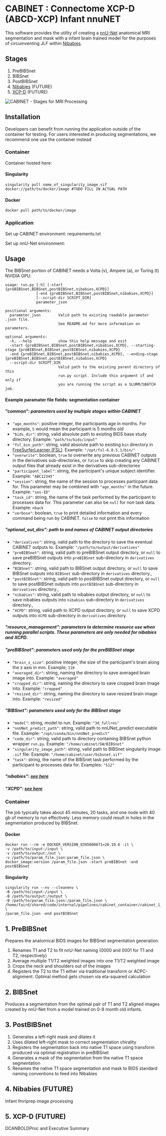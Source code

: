 # CABINET : Connectome XCP-D (ABCD-XCP) Infant nnuNET

This software provides the utility of creating a [nnU-Net](https://github.com/MIC-DKFZ/nnUNet) anatomical MRI segmentation and mask with a infant brain trained model for the purposes of circumventing JLF within [Nibabies](https://nibabies.readthedocs.io/en/latest/index.html). 

## Stages
1. PreBIBSnet
2. BIBSnet
3. PostBIBSnet
4. [Nibabies](https://nibabies.readthedocs.io/en/latest/index.html) (FUTURE)
5. [XCP-D](https://xcp-d.readthedocs.io/en/latest/) (FUTURE)

![CABINET - Stages for MRI Processing](https://user-images.githubusercontent.com/102316699/177638055-14894a92-9cb6-4a70-a649-71f61d47f3d6.png)

## Installation

Developers can benefit from running the application outside of the container for testing. For users interested in producing segmentations, we recommend one use the container instead

### Container

Container hosted here: 

#### Singularity

    singularity pull name_of_singularity_image.sif docker://path/to/docker/image #TODO FILL IN ACTUAL PATH

#### Docker

    docker pull path/to/docker/image

### Application

Set up CABINET environment: requirements.txt

Set up nnU-Net environment:

## Usage

The BIBSnet portion of CABINET needs a Volta (v), Ampere (a), or Turing (t) NVIDIA GPU.


    usage: run.py [-h] [-start {preBIBSnet,BIBSnet,postBIBSnet,nibabies,XCPD}]
                  [-end {preBIBSnet,BIBSnet,postBIBSnet,nibabies,XCPD}]
                  [--script-dir SCRIPT_DIR]
                  parameter_json

    positional arguments:
      parameter_json        Valid path to existing readable parameter .json file.
                            See README.md for more information on parameters.

    optional arguments:
      -h, --help            show this help message and exit
      -start {preBIBSnet,BIBSnet,postBIBSnet,nibabies,XCPD}, --starting-stage {preBIBSnet,BIBSnet,postBIBSnet,nibabies,XCPD}
      -end {preBIBSnet,BIBSnet,postBIBSnet,nibabies,XCPD}, --ending-stage {preBIBSnet,BIBSnet,postBIBSnet,nibabies,XCPD}
      --script-dir SCRIPT_DIR
                            Valid path to the existing parent directory of this
                            run.py script. Include this argument if and only if
                            you are running the script as a SLURM/SBATCH job.

#### Example paramater file fields: segmentation container
##### "common": parameters used by multiple stages within CABINET

- `"age_months"`: positive integer, the participants age in months. For example, `5` would mean the participant is 5 months old
- `"bids_dir"`: string, valid absolute path to existing BIDS base study directory. Example: `"path/to/bids/input"`
- `"fsl_bin_path"`: string, valid absolute path to existing `bin` directory in [FreeSurferLearner (FSL)](https://fsl.fmrib.ox.ac.uk/fsl/fslwiki/). Example: `"/opt/fsl-6.0.5.1/bin/"`
- `"overwrite"`: boolean, `true` to overwrite any previous CABINET outputs in the derivatives sub-directories, or `false` to skip creating any CABINET output files that already exist in the derivatives sub-directories 
- `"participant_label"`: string, the participant's unique subject identifier. Example: `"ABC12345"`
- `"session"`: string, the name of the session to processes particpant data for. This parameter may be combined with `"age_months"` in the future. Example: `"ses-ID"`
- `"task_id"`: string, the name of the task performed by the participant to processes data for. This parameter can also be `null` for non task data. Example: `nback`
- `"verbose"`: boolean, `true` to print detailed information and every command being run by CABINET. `false` to not print this information
   
##### "optional_out_dirs": path to and names of CABINET output directories 
- `"derivatives"`:  string, valid path to the directory to save the eventual CABINET outputs to. Example: `"/path/to/output/derivatives"`
- `"preBIBSnet"`: string, valid path to preBIBSnet output directory, or `null` to save preBIBSnet outputs into `preBIBSnet` sub-directory in `derivatives` directory. 
- `"BIBSnet"`: string, valid path to BIBSnet output directory, or `null` to save BIBSnet outputs into `BIBSnet` sub-directory in `derivatives` directory.,
- `"postBIBSnet"`: string, valid path to postBIBSnet output directory, or `null` to save postBIBSnet outputs into `postBIBSnet` sub-directory in `derivatives` directory.,
- `"nibabies"`: string, valid path to nibabies output directory, or `null` to save nibabies outputs into `nibabies` sub-directory in `derivatives` directory.,
- `"XCPD"`: string, valid path to XCPD output directory, or `null` to save XCPD outputs into `XCPD` sub-directory in `derivatives` directory.

##### "resource_management": parameters to determine resource use when running parallel scripts. These parameters are only needed for nibabies and XCPD.
        
##### "preBIBSnet": parameters used only for the preBIBSnet stage 
- `"brain_z_size"`: positive integer, the size of the participant's brain along the z axis in mm. Example; `110`
- `"averaged_dir"`: string, naming the directory to save averaged brain image into. Example: `"averaged"`
- `"cropped_dir"`: string, naming the directory to save cropped brain image into. Example: `"cropped"`
- `"resized_dir"`: string, naming the directory to save resized brain image into. Example: `"resized"`

##### "BIBSnet": parameters used only for the BIBSnet stage
- `"model"`: string, model to run. Example: `"3d_fullres"`
- `"nnUNet_predict_path"`: string, valid path to nnUNet_predict executable file. Example: `"/opt/conda/bin/nnUNet_predict"`
- `"code_dir"`: string, valid path to directory containing BIBSnet python wrapper `run.py`. Example: `"/home/cabinet/SW/BIBSnet"`
- `"singularity_image_path"`: string, valid path to BIBSnet singularity image `.sif` file: Example: `"/home/cabinet/user/bibsnet.sif"`
- `"task"`: string, the name of the BIBSnet task performed by the participant to processes data for. Examples: `"512"`

##### "nibabies": [see here](https://nibabies.readthedocs.io/en/latest/index.html)

##### "XCPD": [see here](https://xcp-d.readthedocs.io/en/latest/)


### Container

The job typically takes about 45 minutes, 20 tasks, and one node with 40 gb of memory to run effectively. Less memory could result in holes in the segmentation produced by BIBSnet.

#### Docker

    docker run --rm -e DOCKER_VERSION_8395080871=20.10.6 -it \
    -v /path/to/input:/input \
    -v /path/to/output:/out \
    -v /path/to/param_file.json:param_file.json \
    docker_image:version /param_file.json -start preBIBSnet -end postBIBSnet


#### Singularity

    singularity run --nv --cleanenv \
    -B /path/to/input:/input \
    -B /path/to/output:/output \
    -B /path/to/param_file.json:/param_file.json \
    /home/faird/shared/code/internal/pipelines/cabinet_container/cabinet_1_3_2.sif \
    /param_file.json -end postBIBSnet


## 1. PreBIBSnet

Prepares the anatomical BIDS images for BIBSnet segmentation generation.

1. Renames T1 and T2 to fit nnU-Net naming (0000 and 0001 for T1 and T2, respectively)
2. Average multiple T1/T2 weighted images into one T1/T2 weighted image
3. Crops the neck and shoulders out of the images
4. Registers the T2 to the T1 either via traditional transform or ACPC-alignment. Optimal method gets chosen via eta-squared calculation


## 2. BIBSnet

Produces a segmentation from the optimal pair of T1 and T2 aligned images created by nnU-Net from a model trained on 0-8 month old infants.

## 3. PostBIBSnet

1. Generates a left-right mask and dilates it
2. Uses dilated left-right mask to correct segmentation chirality
3. Registers the segmentation back into native T1 space using transform produced via optimal registration in preBIBSnet
4. Generates a mask of the segmentation from the native T1 space segmentation
5. Renames the native T1 space segmentation and mask to BIDS standard naming conventions to feed into Nibabies


## 4. Nibabies (FUTURE)

Infant fmriprep image processing

## 5. XCP-D (FUTURE)

DCANBOLDProc and Executive Summary
